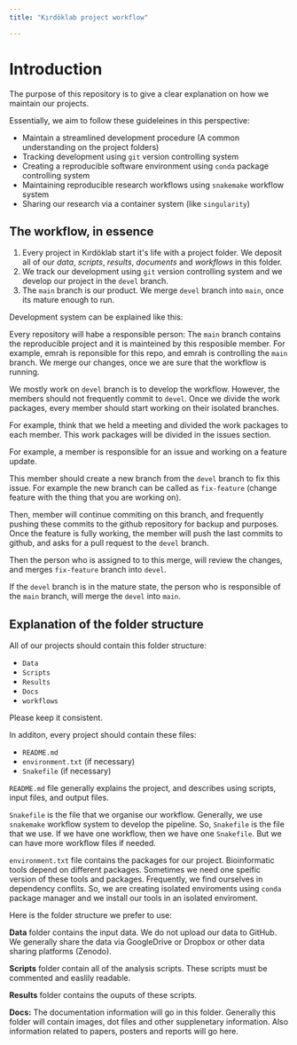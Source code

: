 ```yaml
---
title: "Kırdöklab project workflow"

---
```


# Introduction

The purpose of this repository is to give a clear explanation on how we maintain our projects.

Essentially, we aim to follow these guideleines in this perspective:

+ Maintain a streamlined development procedure (A common understanding on the project folders)
+ Tracking development using `git` version controlling system
+ Creating a reproducible software environment using `conda` package controlling system
+ Maintaining reproducible research workflows using `snakemake` workflow system
+ Sharing our research via a container system (like `singularity`)

## The workflow, in essence

1. Every project in Kırdöklab start it's life with a project folder. We deposit all of our *data*, *scripts*, *results*, *documents* and *workflows* in this folder.
2. We track our development using `git` version controlling system and we develop our project in the `devel` branch.
4. The `main` branch is our product. We merge `devel` branch into `main`, once its mature enough to run.

Development system can be explained like this:

Every repository will habe a responsible person: The `main` branch contains the reproducible project and it is mainteined by this resposible member. For example, emrah is reponsible for this repo, and emrah is controlling the `main` branch. We merge our changes, once we are sure that the workflow is running.

We mostly work on `devel` branch is to develop the workflow. However, the members should not frequently commit to `devel`. Once we divide the work packages, every member should start working on their isolated branches.

For example, think that we held a meeting and divided the work packages to each member. This work packages will be divided in the issues section.

For example, a member is responsible for an issue and working on a feature update.

This member should create a new branch from the `devel` branch to fix this issue. For example the new branch can be called as `fix-feature` (change feature with the thing that you are working on).

Then, member will continue commiting on this branch, and frequently pushing these commits to the github repository for backup and purposes. Once the feature is fully working, the member will push the last commits to github, and asks for a pull request to the `devel` branch.

Then the person who is assigned to to this merge, will review the changes, and merges `fix-feature` branch into `devel`.

If the `devel` branch is in the mature state, the person who is responsible of the `main` branch, will merge the `devel` into `main`.

## Explanation of the folder structure

All of our projects should contain this folder structure:

+ `Data`
+ `Scripts`
+ `Results`
+ `Docs`
+ `workflows`

Please keep it consistent.

In additon, every project should contain these files:

+ `README.md`
+ `environment.txt` (if necessary)
+ `Snakefile` (if necessary)

`README.md` file generally explains the project, and describes using scripts, input files, and output files.

`Snakefile` is the file that we organise our workflow. Generally, we use `snakemake` workflow system to develop the pipeline. So, `Snakefile` is the file that we use. If we have one workflow, then we have one `Snakefile`. But we can have more workflow files if needed.

`environment.txt` file contains the packages for our project. Bioinformatic tools depend on different packages. Sometimes we need one speific version of these tools and packages. Frequently, we find ourselves in dependency conflits. So, we are creating isolated enviroments using `conda` package manager and we install our tools in an isolated enviroment.

Here is the folder structure we prefer to use:

**Data** folder contains the input data. We do not upload our data to GitHub. We generally share the data via GoogleDrive or Dropbox or other data sharing platforms (Zenodo).

**Scripts** folder contain all of the analysis scripts. These scripts must be commented and easlily readable.

**Results** folder contains the ouputs of these scripts.

**Docs:** The documentation information will go in this folder. Generally this folder will contain images, dot files and other supplenetary information. Also information related to papers, posters and reports will go here.
